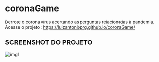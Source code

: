 # coronaGame
Derrote o corona vírus acertando as perguntas relacionadas à pandemia.<br />
Acesse o projeto : https://luizantonioprg.github.io/coronaGame/
## SCREENSHOT DO PROJETO
![img1](https://user-images.githubusercontent.com/43731038/107120970-962aa300-686e-11eb-82bd-0278304b75df.png)
